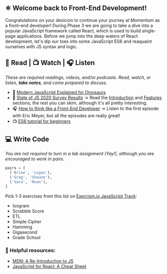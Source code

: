 ## ⚛️ Welcome back to Front-End Development!

Congratulations on your desicion to continue your journey at Momentum as a front-end developer! During Phase 3 we are going to take a dive into a popular JavaScript framework called React, which is used to build single-page applications. Before we jump into the deep waters of React development, let's dip our toes into some JavaScript ES6 and reaquaint ourselves with JS syntax and logic.

## 📖 Read | 📺 Watch | 🎧 Listen

_These are required readings, videos, and/or podcasts. Read, watch, or listen, **take notes**, and come prepared to discuss._

- 📖 [Modern JavaScript Explained for Dinosaurs](https://medium.com/the-node-js-collection/modern-javascript-explained-for-dinosaurs-f695e9747b70)
- 📖 [State of JS 2020 Survey Results](https://2020.stateofjs.com/en-US/) -> Read the [Introduction](https://2020.stateofjs.com/en-US/) and [Features](https://2020.stateofjs.com/en-US/features/) sections; the rest you can skim, although it's all pretty interesting.
- 🎧 [How to think like a Front-End Developer](https://shoptalkshow.com/series/how-to-think-like-a-front-end-developer/) -> Listen to the first episode with Eric Meyer, but all the episodes are really great!
- 📺 [ES6 tutorial for beginners](https://www.youtube.com/watch?v=WZQc7RUAg18)

## 💻 Write Code

_You are not required to turn in a lab assignment (Yay!), although you are encouraged to work in pairs._

```py
pairs = [
  ('Brian', 'Logan'),
  ('Greg', 'Shaune'),
  ('Sara', 'Roan'),
]
```

Pick 1-3 exercises from this list on [Exercism.io JavaScript Track](https://exercism.io/):

- Isogram
- Scrabble Score
- ETL
- Simple Cipher
- Hamming
- Gigasecond
- Grade School

### 🔖 Helpful resources: 
- [MDN: A Re-Introduction to JS](https://developer.mozilla.org/en-US/docs/Web/JavaScript/A_re-introduction_to_JavaScript)
- [JavaScript for React: A Cheat Sheet](https://github.com/momentumlearn/student-resources/blob/main/articles/js-for-react.md)


